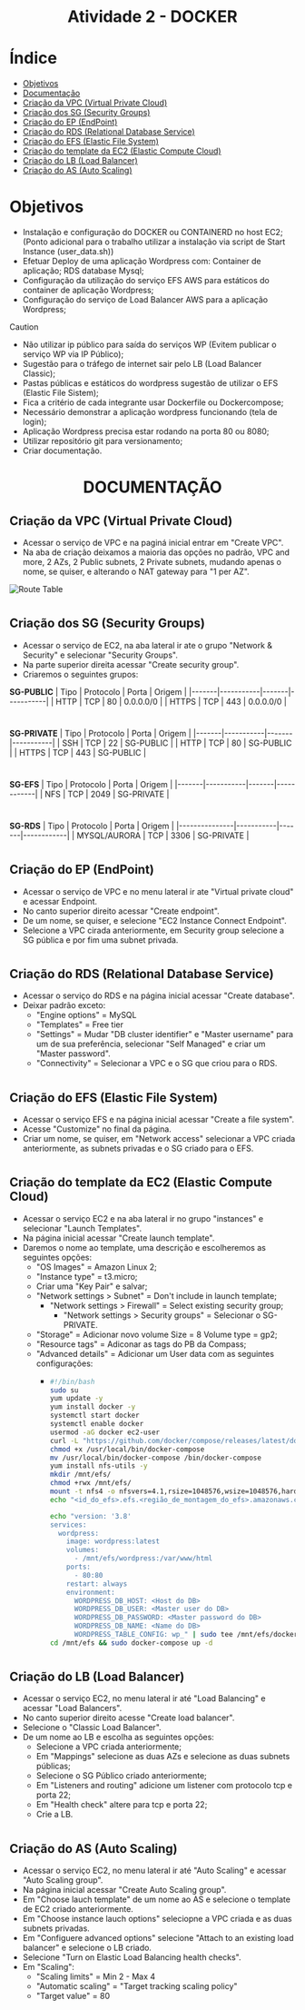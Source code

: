 <h1 align="center"> Atividade 2 - DOCKER </h1>

# Índice

* [Objetivos](#objetivos)
* [Documentação](#-documenta%C3%A7%C3%A3o-)
* [Criação da VPC (Virtual Private Cloud)](#criação-da-vpc-virtual-private-cloud)
* [Criação dos SG (Security Groups)](#criação-dos-sg-security-groups)
* [Criação do EP (EndPoint)](#criação-do-ep-endpoint)
* [Criação do RDS (Relational Database Service)](#criação-do-rds-relational-database-service)
* [Criação do EFS (Elastic File System)](#criação-do-efs-elastic-file-system)
* [Criação do template da EC2 (Elastic Compute Cloud)](#criação-do-template-da-ec2-elastic-compute-cloud)
* [Criação do LB (Load Balancer)](#criação-do-lb-load-balancer)
* [Criação do AS (Auto Scaling)](#criação-do-as-auto-scaling)
#
# Objetivos
- Instalação e configuração do DOCKER ou CONTAINERD no host EC2;
     (Ponto adicional para o trabalho utilizar a instalação via script de Start Instance (user_data.sh))
- Efetuar Deploy de uma aplicação Wordpress com:
     Container de aplicação;
     RDS database Mysql;
- Configuração da utilização do serviço EFS AWS para estáticos do container de aplicação Wordpress;
- Configuração do serviço de Load Balancer AWS para a aplicação Wordpress;

> [!CAUTION]
> - Não utilizar ip público para saída do serviços WP (Evitem publicar o serviço WP via IP Público);
> - Sugestão para o tráfego de internet sair pelo LB (Load Balancer Classic);
> - Pastas públicas e estáticos do wordpress sugestão de utilizar o EFS (Elastic File Sistem);
> - Fica a critério de cada integrante usar Dockerfile ou Dockercompose;
> - Necessário demonstrar a aplicação wordpress funcionando (tela de login);
> - Aplicação Wordpress precisa estar rodando na porta 80 ou 8080;
> - Utilizar repositório git para versionamento;
> - Criar documentação.

#
<h1 align="center"> DOCUMENTAÇÃO </h1>

## Criação da VPC (Virtual Private Cloud)
- Acessar o serviço de VPC e na paginá inicial entrar em "Create VPC".
- Na aba de criação deixamos a maioria das opções no padrão, VPC and more, 2 AZs, 2 Public subnets, 2 Private subnets, mudando apenas o nome, se quiser, e alterando o NAT gateway para "1 per AZ".

![Route Table](https://github.com/Chayyliel/Atividade-2---Compass-UOL/assets/142858638/12588d60-b0e3-4434-addc-9695bd473a39)

#
## Criação dos SG (Security Groups)
- Acessar o serviço de EC2, na aba lateral ir ate o grupo "Network & Security" e selecionar "Security Groups".
- Na parte superior direita acessar "Create security group".
- Criaremos o seguintes grupos:

**SG-PUBLIC**
| Tipo  | Protocolo | Porta | Origem    |
|-------|-----------|-------|-----------|
| HTTP  | TCP       | 80    | 0.0.0.0/0 |
| HTTPS | TCP       | 443   | 0.0.0.0/0 |
#
**SG-PRIVATE**
| Tipo  | Protocolo | Porta | Origem    |
|-------|-----------|-------|-----------|
| SSH   | TCP       | 22    | SG-PUBLIC |
| HTTP  | TCP       | 80    | SG-PUBLIC |
| HTTPS | TCP       | 443   | SG-PUBLIC |
#
**SG-EFS**
| Tipo  | Protocolo | Porta | Origem     |
|-------|-----------|-------|------------|
| NFS   | TCP       | 2049  | SG-PRIVATE |
#
**SG-RDS**
| Tipo          | Protocolo | Porta | Origem     |
|---------------|-----------|-------|------------|
| MYSQL/AURORA  | TCP       | 3306  | SG-PRIVATE |
#
## Criação do EP (EndPoint)
- Acessar o serviço de VPC e no menu lateral ir ate "Virtual private cloud" e acessar Endpoint.
- No canto superior direito acessar "Create endpoint".
- De um nome, se quiser, e selecione "EC2 Instance Connect Endpoint".
- Selecione a VPC cirada anteriormente, em Security group selecione a SG pública e por fim uma subnet privada.
#
## Criação do RDS (Relational Database Service)
- Acessar o serviço do RDS e na página inicial acessar "Create database".
- Deixar padrão exceto:
  - "Engine options" = MySQL
  - "Templates" = Free tier
  - "Settings" = Mudar "DB cluster identifier" e "Master username" para um de sua preferência, selecionar "Self Managed" e criar um "Master password".
  - "Connectivity" = Selecionar a VPC e o SG que criou para o RDS.
#
## Criação do EFS (Elastic File System)
- Acessar o serviço EFS e na página inicial acessar "Create a file system".
- Acesse "Customize" no final da página.
- Criar um nome, se quiser, em "Network access" selecionar a VPC criada anteriormente, as subnets privadas e o SG criado para o EFS.
#
## Criação do template da EC2 (Elastic Compute Cloud)
- Acessar o serviço EC2 e na aba lateral ir no grupo "instances" e selecionar "Launch Templates".
- Na página inicial acessar "Create launch template".
- Daremos o nome ao template, uma descrição e escolheremos as seguintes opções:
  - "OS Images" = Amazon Linux 2;
  - "Instance type" = t3.micro;
  - Criar uma "Key Pair" e salvar;
  - "Network settings > Subnet" = Don't include in launch template;
    - "Network settings > Firewall" = Select existing security group;
      - "Network settings > Security groups" = Selecionar o SG-PRIVATE.
  - "Storage" = Adicionar novo volume Size = 8 Volume type = gp2;
  - "Resource tags" = Adiconar as tags do PB da Compass;
  - "Advanced details" = Adicionar um User data com as seguintes configurações:
    - ```bash
      #!/bin/bash
      sudo su
      yum update -y
      yum install docker -y
      systemctl start docker
      systemctl enable docker
      usermod -aG docker ec2-user
      curl -L "https://github.com/docker/compose/releases/latest/download/docker-compose-$(uname -s)-$(uname -m)" -o /usr/local/bin/docker-compose
      chmod +x /usr/local/bin/docker-compose
      mv /usr/local/bin/docker-compose /bin/docker-compose
      yum install nfs-utils -y
      mkdir /mnt/efs/
      chmod +rwx /mnt/efs/
      mount -t nfs4 -o nfsvers=4.1,rsize=1048576,wsize=1048576,hard,timeo=600,retrans=2,noresvport <id_do_efs>.efs.<região_de_montagem_do_efs>.amazonaws.com:/ <diretorio_de_montagem_do_nfs>
      echo "<id_do_efs>.efs.<região_de_montagem_do_efs>.amazonaws.com:/ <diretorio_de_montagem_do_nfs> nfs defaults 0 0" >> /etc/fstab

      echo "version: '3.8'
      services:
        wordpress:
          image: wordpress:latest
          volumes:
            - /mnt/efs/wordpress:/var/www/html
          ports:
            - 80:80
          restart: always
          environment:
            WORDPRESS_DB_HOST: <Host do DB>
            WORDPRESS_DB_USER: <Master user do DB>
            WORDPRESS_DB_PASSWORD: <Master password do DB>
            WORDPRESS_DB_NAME: <Name do DB>
            WORDPRESS_TABLE_CONFIG: wp_" | sudo tee /mnt/efs/docker-compose.yml
      cd /mnt/efs && sudo docker-compose up -d
      ```
#
## Criação do LB (Load Balancer)
- Acessar o serviço EC2, no menu lateral ir até "Load Balancing" e acessar "Load Balancers".
- No canto superior direito acesse "Create load balancer".
- Selecione o "Classic Load Balancer".
- De um nome ao LB e escolha as seguintes opções:
  - Selecione a VPC criada anteriormente;
  - Em "Mappings" selecione as duas AZs e selecione as duas subnets públicas;
  - Selecione o SG Público criado anteriormente;
  - Em "Listeners and routing" adicione um listener com protocolo tcp e porta 22;
  - Em "Health check" altere para tcp e porta 22;
  - Crie a LB.
#
## Criação do AS (Auto Scaling)
- Acessar o serviço EC2, no menu lateral ir até "Auto Scaling" e acessar "Auto Scaling group".
- Na página inicial acessar "Create Auto Scaling group".
- Em "Choose lauch template" de um nome ao AS e selecione o template de EC2 criado anteriormente.
- Em "Choose instance lauch options" seleciopne a VPC criada e as duas subnets privadas. 
- Em "Configuere advanced options" selecione "Attach to an existing load balancer" e selecione o LB criado.
- Selecione "Turn on Elastic Load Balancing health checks".
- Em "Scaling":
  - "Scaling limits" = Min 2 - Max 4
  - "Automatic scaling" = "Target tracking scaling policy"
  - "Target value" = 80
